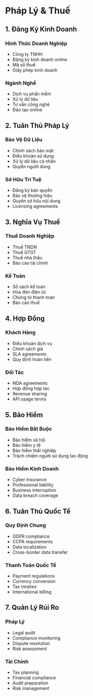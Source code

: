 # Pháp Lý & Thuế

## 1. Đăng Ký Kinh Doanh

### Hình Thức Doanh Nghiệp
- Công ty TNHH
- Đăng ký kinh doanh online
- Mã số thuế
- Giấy phép kinh doanh

### Ngành Nghề
- Dịch vụ phần mềm
- Xử lý dữ liệu
- Tư vấn công nghệ
- Đào tạo online

## 2. Tuân Thủ Pháp Lý

### Bảo Vệ Dữ Liệu
- Chính sách bảo mật
- Điều khoản sử dụng
- Xử lý dữ liệu cá nhân
- Quyền người dùng

### Sở Hữu Trí Tuệ
- Đăng ký bản quyền
- Bảo vệ thương hiệu
- Quyền sở hữu nội dung
- Licensing agreements

## 3. Nghĩa Vụ Thuế

### Thuế Doanh Nghiệp
- Thuế TNDN
- Thuế GTGT
- Thuế nhà thầu
- Báo cáo tài chính

### Kế Toán
- Sổ sách kế toán
- Hóa đơn điện tử
- Chứng từ thanh toán
- Báo cáo thuế

## 4. Hợp Đồng

### Khách Hàng
- Điều khoản dịch vụ
- Chính sách giá
- SLA agreements
- Quy định hoàn tiền

### Đối Tác
- NDA agreements
- Hợp đồng hợp tác
- Revenue sharing
- API usage terms

## 5. Bảo Hiểm

### Bảo Hiểm Bắt Buộc
- Bảo hiểm xã hội
- Bảo hiểm y tế
- Bảo hiểm thất nghiệp
- Trách nhiệm người sử dụng lao động

### Bảo Hiểm Kinh Doanh
- Cyber insurance
- Professional liability
- Business interruption
- Data breach coverage

## 6. Tuân Thủ Quốc Tế

### Quy Định Chung
- GDPR compliance
- CCPA requirements
- Data localization
- Cross-border data transfer

### Thanh Toán Quốc Tế
- Payment regulations
- Currency conversion
- Tax treaties
- International billing

## 7. Quản Lý Rủi Ro

### Pháp Lý
- Legal audit
- Compliance monitoring
- Dispute resolution
- Risk assessment

### Tài Chính
- Tax planning
- Financial compliance
- Audit preparation
- Risk management